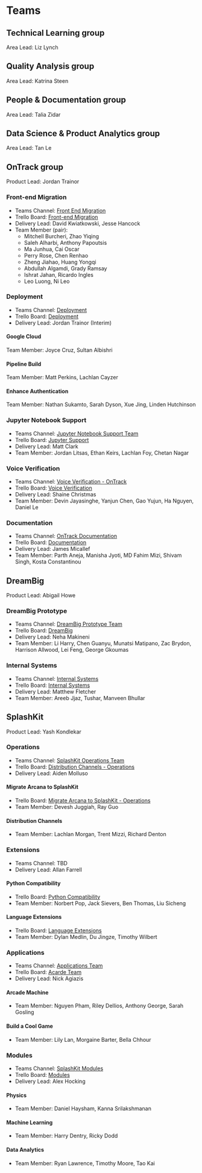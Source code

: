 # Teams

## Technical Learning group

Area Lead: Liz Lynch

## Quality Analysis group

Area Lead: Katrina Steen

## People & Documentation group

Area Lead: Talia Zidar

## Data Science & Product Analytics group

Area Lead: Tan Le

## OnTrack group

Product Lead: Jordan Trainor

### Front-end Migration

- Teams Channel: [Front End Migration](https://teams.microsoft.com/_?tenantId=d02378ec-1688-46d5-8540-1c28b5f470f6#/school/conversations/Front%20End%20Migration?groupId=0e15669c-3f66-49aa-b023-640fe1dda2e0&threadId=19:40cc53f7f52d42cd8d15bddad593aa01@thread.tacv2&ctx=channel)
- Trello Board: [Front-end Migration](https://trello.com/b/pFPgCaIo/front-end-migration)
- Delivery Lead: David Kwiatkowski, Jesse Hancock
- Team Member (pair):
  - Mitchell Burcheri, Zhao Yiqing
  - Saleh Alharbi, Anthony Papoutsis
  - Ma Junhua, Cai Oscar
  - Perry Rose, Chen Renhao
  - Zheng Jiahao, Huang Yongqi
  - Abdullah Algamdi, Grady Ramsay
  - Ishrat Jahan, Ricardo Ingles
  - Leo Luong, Ni Leo

### Deployment

- Teams Channel: [Deployment](https://teams.microsoft.com/_?tenantId=d02378ec-1688-46d5-8540-1c28b5f470f6#/school/conversations/Deployment?groupId=0e15669c-3f66-49aa-b023-640fe1dda2e0&threadId=19:42df0a88caed442a867bc8c41c25416d@thread.tacv2&ctx=channel)
- Trello Board: [Deployment](https://trello.com/b/dI1yx9A1/deployment)
- Delivery Lead: Jordan Trainor (Interim)

#### Google Cloud

Team Member: Joyce Cruz, Sultan Albishri

#### Pipeline Build

Team Member: Matt Perkins, Lachlan Cayzer

#### Enhance Authentication

Team Member: Nathan Sukamto, Sarah Dyson, Xue Jing, Linden Hutchinson

### Jupyter Notebook Support

- Teams Channel: [Jupyter Notebook Support Team](https://teams.microsoft.com/_?tenantId=d02378ec-1688-46d5-8540-1c28b5f470f6#/school/conversations/General?threadId=19:TfS2kJmJ0HXihVO4_9pXuxrzAN_4em5uQgIvQByzhWQ1@thread.tacv2&ctx=channel)
- Trello Board: [Jupyter Support](https://trello.com/b/3lWJEuDQ/jupyter-sypport)
- Delivery Lead: Matt Clark
- Team Member: Jordan Litsas, Ethan Keirs, Lachlan Foy, Chetan Nagar

### Voice Verification

- Teams Channel: [Voice Verification - OnTrack](https://teams.microsoft.com/_?tenantId=d02378ec-1688-46d5-8540-1c28b5f470f6#/school/conversations/Voice%20Verification%20-%20OnTrack?groupId=0e15669c-3f66-49aa-b023-640fe1dda2e0&threadId=19:ea448ec4e26449a5b74e0d6dc9be71f4@thread.tacv2&ctx=channel)
- Trello Board: [Voice Verification](https://trello.com/b/lkRdh1Fp/voice-verification)
- Delivery Lead: Shaine Christmas
- Team Member: Devin Jayasinghe, Yanjun Chen, Gao Yujun, Ha Nguyen, Daniel Le

### Documentation

- Teams Channel: [OnTrack Documentation](https://teams.microsoft.com/l/channel/19%3arhz4yutH2rF0sJU-xbcqAIS-tZ59n3j2c5LMzqDdicA1%40thread.tacv2/General?groupId=215e9f4e-95e6-4a1a-84b7-489f22d4ecae&tenantId=d02378ec-1688-46d5-8540-1c28b5f470f6)
- Trello Board: [Documentation](https://trello.com/b/FHz8evJG/documentation)
- Delivery Lead: James Micallef
- Team Member: Parth Aneja, Manisha Jyoti, MD Fahim Mizi, Shivam Singh, Kosta Constantinou

## DreamBig

Product Lead: Abigail Howe

### DreamBig Prototype

- Teams Channel: [DreamBig Prototype Team](https://teams.microsoft.com/_?tenantId=d02378ec-1688-46d5-8540-1c28b5f470f6#/school/conversations/DreamBig%20Prototype%20Team?groupId=0e15669c-3f66-49aa-b023-640fe1dda2e0&threadId=19:71cf013320fb430db1e7427d9d7d61ad@thread.tacv2&ctx=channel)
- Trello Board: [DreamBig](https://trello.com/b/5hGRqxJO/dreambig)
- Delivery Lead: Neha Makineni
- Team Member: Li Harry, Chen Guanyu, Munatsi Matipano, Zac Brydon, Harrison Allwood, Lei Feng, George Gkoumas

### Internal Systems

- Teams Channel: [Internal Systems](https://teams.microsoft.com/_?tenantId=d02378ec-1688-46d5-8540-1c28b5f470f6#/school/conversations/Internal%20Systems?groupId=0e15669c-3f66-49aa-b023-640fe1dda2e0&threadId=19:8778e877fdca4e899c42d52b1b1ead32@thread.tacv2&ctx=channel)
- Trello Board: [Internal Systems](https://trello.com/b/Y3chllnR/internal-systems)
- Delivery Lead: Matthew Fletcher
- Team Member: Areeb Jjaz, Tushar, Manveen Bhullar

## SplashKit

Product Lead: Yash Kondlekar

### Operations

- Teams Channel: [SplashKit Operations Team](https://teams.microsoft.com/_?tenantId=d02378ec-1688-46d5-8540-1c28b5f470f6#/school/conversations/SplashKit%20Operations%20Team?groupId=0e15669c-3f66-49aa-b023-640fe1dda2e0&threadId=19:845469c493864784b3de109e2da8060b@thread.tacv2&ctx=channel)
- Trello Board: [Distribution Channels - Operations](https://trello.com/b/uDYt4NJB/distribution-channels-operations)
- Delivery Lead: Aiden Molluso

#### Migrate Arcana to SplashKit

- Trello Board: [Migrate Arcana to SplashKit - Operations](https://trello.com/b/23WxTlXO/migrate-arcana-to-splashkit-operations)
- Team Member: Devesh Juggiah, Ray Guo

#### Distribution Channels

- Team Member: Lachlan Morgan, Trent Mizzi, Richard Denton

### Extensions

- Teams Channel: TBD
- Delivery Lead: Allan Farrell

#### Python Compatibility

- Trello Board: [Python Compatibility](https://trello.com/b/cZXHjIv0/python-compatability)
- Team Member: Norbert Pop, Jack Sievers, Ben Thomas, Liu Sicheng

#### Language Extensions

- Trello Board: [Language Extensions](https://trello.com/b/xIVeBYwU/language-extensions)
- Team Member: Dylan Medlin, Du Jingze, Timothy Wilbert

### Applications

- Teams Channel: [Applications Team](https://teams.microsoft.com/_?tenantId=d02378ec-1688-46d5-8540-1c28b5f470f6#/school/conversations/Applications%20Team?threadId=19:1a52251788de42edbda8153f1913bd90@thread.tacv2&ctx=channel)
- Trello Board: [Acarde Team](https://trello.com/b/cnMs1BW6/arcade-team)
- Delivery Lead: Nick Agiazis

#### Arcade Machine

- Team Member: Nguyen Pham, Riley Dellios, Anthony George, Sarah Gosling

#### Build a Cool Game

- Team Member: Lily Lan, Morgaine Barter, Bella Chhour

### Modules

- Teams Channel: [SplashKit Modules](https://teams.microsoft.com/_?tenantId=d02378ec-1688-46d5-8540-1c28b5f470f6#/school/conversations/SplashKit%20Modules?groupId=0e15669c-3f66-49aa-b023-640fe1dda2e0&threadId=19:3abb0a52353b436db927e16d3c152903@thread.tacv2&ctx=channel)
- Trello Board: [Modules](https://trello.com/b/SKqf30oS/modules)
- Delivery Lead: Alex Hocking

#### Physics

- Team Member: Daniel Haysham, Kanna Srilakshmanan

#### Machine Learning

- Team Member: Harry Dentry, Ricky Dodd

#### Data Analytics

- Team Member: Ryan Lawrence, Timothy Moore, Tao Kai
